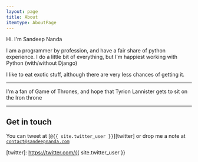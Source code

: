 ```yaml
---
layout: page
title: About
itemtype: AboutPage
---
```


Hi. I'm Sandeep Nanda

I am a programmer by profession, and have a fair share of python experience.
I do a little bit of everything, but I'm happiest working with Python (with/without Django)

I like to eat exotic stuff, although there are very less chances of getting it.

---

I'm a fan of Game of Thrones, and hope that Tyrion Lannister gets to sit on the Iron throne

---

## Get in touch

You can tweet at [`@{{ site.twitter_user }}`][twitter] or drop me a note at [`contact@sandeepnanda.com`][email]

[email]: mailto:contact@sandeepnanda.com
[twitter]: https://twitter.com/{{ site.twitter_user }}
